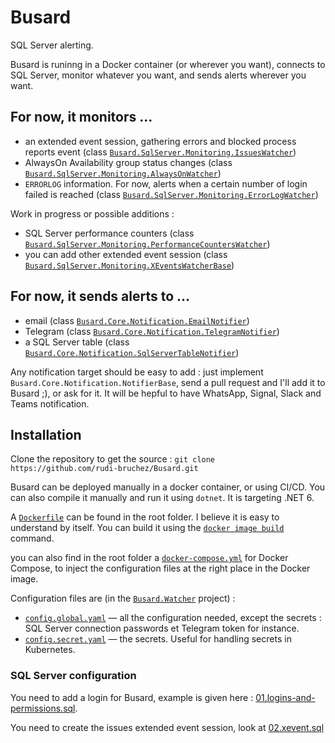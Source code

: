 # Busard

SQL Server alerting.

Busard is runinng in a Docker container (or wherever you want), connects to SQL Server, monitor whatever you want, and sends alerts wherever you want.

## For now, it monitors ...


- an extended event session, gathering errors and blocked process reports event (class [`Busard.SqlServer.Monitoring.IssuesWatcher`](./Busard.SqlServer/Monitoring/IssuesWatcher.cs))
- AlwaysOn Availability group status changes (class [`Busard.SqlServer.Monitoring.AlwaysOnWatcher`](./Busard.SqlServer/Monitoring/AlwaysOnWatcher.cs))
- `ERRORLOG` information. For now, alerts when a certain number of login failed is reached (class [`Busard.SqlServer.Monitoring.ErrorLogWatcher`](./Busard.SqlServer/Monitoring/ErrorLogWatcher.cs))

Work in progress or possible additions :


- SQL Server performance counters (class [`Busard.SqlServer.Monitoring.PerformanceCountersWatcher`](./Busard.SqlServer/Monitoring/PerformanceCountersWatcher.cs))
- you can add other extended event session (class [`Busard.SqlServer.Monitoring.XEventsWatcherBase`](./Busard.SqlServer/Monitoring/XEventsWatcherBase.cs))

## For now, it sends alerts to ...

- email (class [`Busard.Core.Notification.EmailNotifier`](./Busard.Core/Notification/EmailNotifier.cs))
- Telegram (class [`Busard.Core.Notification.TelegramNotifier`](./Busard.Core/Notification/TelegramNotifier.cs))
- a SQL Server table (class [`Busard.Core.Notification.SqlServerTableNotifier`](./Busard.Core/Notification/SqlServerTableNotifier.cs))

Any notification target should be easy to add : just implement `Busard.Core.Notification.NotifierBase`, send a pull request and I'll add it to Busard ;), or ask for it. It will be hepful to have WhatsApp, Signal, Slack and Teams notification.

## Installation

Clone the repository to get the source : `git clone https://github.com/rudi-bruchez/Busard.git`

Busard can be deployed manually in a docker container, or using CI/CD. You can also compile it manually and run it using `dotnet`. It is targeting .NET 6.

A [`Dockerfile`](./Dockerfile) can be found in the root folder. I believe it is easy to understand by itself. You can build it using the [`docker image build`](https://docs.docker.com/engine/reference/commandline/image_build/) command.

you can also find in the root folder a [`docker-compose.yml`](docker-compose.yml) for Docker Compose, to inject the configuration files at the right place in the Docker image.

Configuration files are (in the [`Busard.Watcher`](./Busard.Watcher/) project) :

- [`config.global.yaml`](./Busard.Watcher/config.global.yaml) — all the configuration needed, except the secrets : SQL Server connection passwords et Telegram token for instance.
- [`config.secret.yaml`](./Busard.Watcher/config.secret.yaml) — the secrets. Useful for handling secrets in Kubernetes.

### SQL Server configuration

You need to add a login for Busard, example is given here : [01.logins-and-permissions.sql](SqlServer.Scripts/01.logins-and-permissions.sql).

You need to create the issues extended event session, look at [02.xevent.sql](SqlServer.Scripts/02.xevent.sql)
  